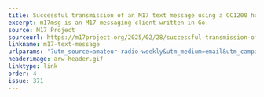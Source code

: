 ```yaml
---
title: Successful transmission of an M17 text message using a CC1200 hotspot
excerpt: m17msg is an M17 messaging client written in Go.
source: M17 Project
sourceurl: https://m17project.org/2025/02/28/successful-transmission-of-an-m17-text-message-using-a-cc1200-hotspot/
linkname: m17-text-message
urlparams: '?utm_source=amateur-radio-weekly&utm_medium=email&utm_campaign=newsletter'
headerimage: arw-header.gif
linktype: link
order: 4
issue: 371
---
```

